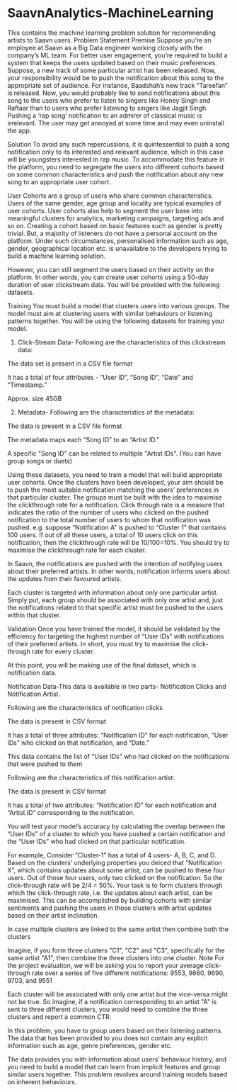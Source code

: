 # SaavnAnalytics-MachineLearning
This contains the machine learning problem solution for recommending artists to Saavn users.
Problem Statement
Premise
Suppose you’re an employee at Saavn as a Big Data engineer working closely with the company’s ML team. For better user engagement, you’re required to build a system that keeps the users updated based on their music preferences. Suppose, a new track of some particular artist has been released. Now, your responsibility would be to push the notification about this song to the appropriate set of audience. For instance, Baadshah’s new track “Tareefan” is released. Now, you would probably like to send notifications about this song to the users who prefer to listen to singers like Honey Singh and Raftaar than to users who prefer listening to singers like Jagjit Singh. Pushing a ‘rap song’ notification to an admirer of classical music is irrelevant. The user may get annoyed at some time and may even uninstall the app.

 

Solution
To avoid any such repercussions, it is quintessential to push a song notification only to its interested and relevant audience, which in this case will be youngsters interested in rap music. To accommodate this feature in the platform, you need to segregate the users into different cohorts based on some common characteristics and push the notification about any new song to an appropriate user cohort.

 

User Cohorts are a group of users who share common characteristics. Users of the same gender, age group and locality are typical examples of user cohorts. User cohorts also help to segment the user base into meaningful clusters for analytics, marketing campaigns, targeting ads and so on. Creating a cohort based on basic features such as gender is pretty trivial. But, a majority of listeners do not have a personal account on the platform. Under such circumstances, personalised information such as age, gender, geographical location etc. is unavailable to the developers trying to build a machine learning solution.

 

However, you can still segment the users based on their activity on the platform. In other words, you can create user cohorts using a 50-day duration of user clickstream data. You will be provided with the following datasets.

 

Training
You must build a model that clusters users into various groups. The model must aim at clustering users with similar behaviours or listening patterns together. You will be using the following datasets for training your model.

 

1. Click-Stream Data- Following are the characteristics of  this clickstream data:

The data set is present in a CSV file format

It has a total of four attributes - “User ID”, “Song ID”,  “Date” and “Timestamp.”

Approx. size 45GB

 

2. Metadata- Following are the characteristics of the metadata:

The data is present in a CSV file format

The metadata maps each “Song ID” to an “Artist ID.”

A specific "Song ID" can be related to multiple "Artist IDs". (You can have group songs or duets)

 

Using these datasets, you need to train a model that will build appropriate user cohorts. Once the clusters have been developed, your aim should be to push the most suitable notification matching the users’ preferences in that particular cluster. The groups must be built with the idea to maximise the clickthrough rate for a notification. Click through rate is a measure that indicates the ratio of the number of users who clicked on the pushed notification to the total number of users to whom that notification was pushed. e.g. suppose “Notification A” is pushed to “Cluster 1” that contains 100 users. If out of all these users, a total of 10 users click on this notification, then the clickthrough rate will be 10/100=10%. You should try to maximise the clickthrough rate for each cluster.

 

In Saavn, the notifications are pushed with the intention of notifying users about their preferred artists. In other words, notification informs users about the updates from their favoured artists.

 

Each cluster is targeted with information about only one particular artist. Simply put, each group should be associated with only one artist and, just the notifications related to that specific artist must be pushed to the users within that cluster.

 

Validation
Once you have trained the model, it should be validated by the efficiency for targeting the highest number of “User IDs” with notifications of their preferred artists. In short, you must try to maximise the click-through rate for every cluster.

 

At this point, you will be making use of the final dataset, which is notification data.

 

Notification Data-This data is available in two parts- Notification Clicks and Notification Artist. 

Following are the characteristics of  notification clicks

The data is present in CSV format

It has a total of three attributes: “Notification ID” for each notification, “User IDs” who clicked on that notification, and  “Date.”

This data contains the list of "User IDs" who had clicked on the notifications that were pushed to them

 

Following are the characteristics of  this notification artist:

The data is present in CSV format

It has a total of two attributes: “Notification ID” for each notification and “Artist ID” corresponding to the notification.

 

You will test your model’s accuracy by calculating the overlap between the “User IDs” of a cluster to which you have pushed a certain notification and the “User IDs” who had clicked on that particular notification.

 

For example, Consider “Cluster-1” has a total of 4 users- A, B, C, and D. Based on the clusters’ underlying properties you deiced that “Notification X”, which contains updates about some artist, can be pushed to these four users. Out of those four users, only two clicked on the notification. So the click-through rate will be 2/4 = 50%. Your task is to form clusters through which the click-through rate, i.e. the updates about each artist, can be maximised. This can be accomplished by building cohorts with similar sentiments and pushing the users in those clusters with artist updates based on their artist inclination.

 

In case multiple clusters are linked to the same artist then combine both the clusters

Imagine, if you form three clusters "C1", "C2" and "C3", specifically for the same artist "A1", then combine the three clusters into one cluster.
Note
For the project evaluation,  we will be asking you to report your average click-through rate over a series of five different notifications: 9553, 9660, 9690, 9703, and 9551

Each cluster will be associated with only one artist but the vice-versa might not be true.  So imagine, if a notification corresponding to an artist "A" is sent to three different clusters, you would need to combine the three clusters and report a common CTR.

In this problem, you have to group users based on their listening patterns. The data that has been provided to you does not contain any explicit information such as age, genre preferences, gender etc.

The data provides you with information about users’ behaviour history, and you need to build a model that can learn from implicit features and group similar users together. This problem revolves around training models based on inherent behaviours.
